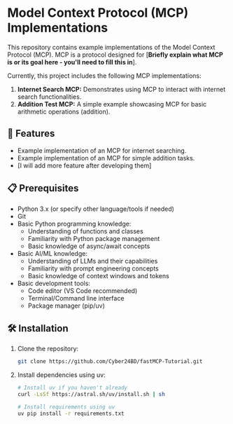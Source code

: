 # Model Context Protocol (MCP) Implementations

This repository contains example implementations of the Model Context Protocol (MCP). MCP is a protocol designed for [**Briefly explain what MCP is or its goal here - you'll need to fill this in**].

Currently, this project includes the following MCP implementations:

1.  **Internet Search MCP:** Demonstrates using MCP to interact with internet search functionalities.
2.  **Addition Test MCP:** A simple example showcasing MCP for basic arithmetic operations (addition).

## 🚀 Features
- Example implementation of an MCP for internet searching.
- Example implementation of an MCP for simple addition tasks.
- [I will add more feature after developing them]

## 📋 Prerequisites
- Python 3.x (or specify other language/tools if needed)
- Git
- Basic Python programming knowledge:
  - Understanding of functions and classes
  - Familiarity with Python package management
  - Basic knowledge of async/await concepts
- Basic AI/ML knowledge:
  - Understanding of LLMs and their capabilities
  - Familiarity with prompt engineering concepts
  - Basic knowledge of context windows and tokens
- Basic development tools:
  - Code editor (VS Code recommended)
  - Terminal/Command line interface
  - Package manager (pip/uv)

## 🛠️ Installation
1. Clone the repository:
   ```bash
   git clone https://github.com/Cyber24BD/fastMCP-Tutorial.git
   ```
2. Install dependencies using uv:
   ```bash
   # Install uv if you haven't already
   curl -LsSf https://astral.sh/uv/install.sh | sh

   # Install requirements using uv
   uv pip install -r requirements.txt
   ```

